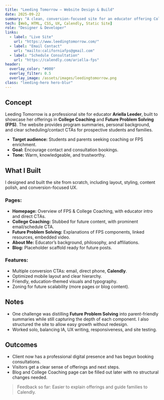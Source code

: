 ```yaml
---
title: "Leeding Tomorrow – Website Design & Build"
date: 2025-09-22
summary: "A clean, conversion-focused site for an educator offering College Coaching and Future Problem Solving programs."
tech: [Web, HTML, CSS, UX, Calendly, Static Site]
role: "Designer & Developer"
links:
  - label: "Live Site"
    url: "https://www.leedingtomorrow.com/"
  - label: "Email Contact"
    url: "mailto:californiafps@gmail.com"
  - label: "Schedule Consultation"
    url: "https://calendly.com/ariella-fps"
header:
  overlay_color: "#000"
  overlay_filter: 0.5
  overlay_image: /assets/images/leedingtomorrow.png
class: "leeding-hero hero-blur"
---
```


## Concept
Leeding Tomorrow is a professional site for educator **Ariella Leeder**, built to showcase her offerings in **College Coaching** and **Future Problem Solving (FPS)**. The website provides program summaries, personal background, and clear scheduling/contact CTAs for prospective students and families.

- **Target audience:** Students and parents seeking coaching or FPS enrichment.
- **Goal:** Encourage contact and consultation bookings.
- **Tone:** Warm, knowledgeable, and trustworthy.

## What I Built
I designed and built the site from scratch, including layout, styling, content polish, and conversion-focused UX.

### Pages:
- **Homepage:** Overview of FPS & College Coaching, with educator intro and direct CTAs.
- **College Coaching:** Stubbed for future content, with prominent email/schedule CTA.
- **Future Problem Solving:** Explanations of FPS components, linked resources, embedded video.
- **About Me:** Educator’s background, philosophy, and affiliations.
- **Blog:** Placeholder scaffold ready for future posts.

### Features:
- Multiple conversion CTAs: email, direct phone, **Calendly**.
- Optimized mobile layout and clear hierarchy.
- Friendly, education-themed visuals and typography.
- Zoning for future scalability (more pages or blog content).

## Notes
- One challenge was distilling **Future Problem Solving** into parent-friendly summaries while still capturing the depth of each component. I also structured the site to allow easy growth without redesign.
- Worked solo, balancing IA, UX writing, responsiveness, and site testing.

## Outcomes
- Client now has a professional digital presence and has begun booking consultations.
- Visitors get a clear sense of offerings and next steps.
- Blog and College Coaching page can be filled out later with no structural changes needed.

> Feedback so far: Easier to explain offerings and guide families to Calendly.
